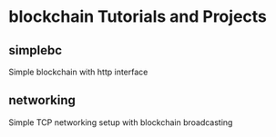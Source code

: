 # blockchain Tutorials and Projects

## simplebc
Simple blockchain with http interface

## networking
Simple TCP networking setup with blockchain broadcasting
